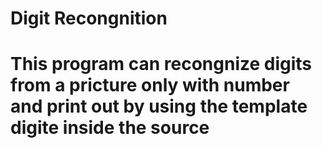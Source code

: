 # Digit Recongnition
# This program can recongnize digits from a pricture only with number and print out by using the template digite inside the source
